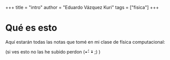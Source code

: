 +++
title = "intro"
author = "Eduardo Vázquez Kuri"
tags = ["fisica"]
+++
# Qué es esto

Aquí estarán todas las notas que tomé en mi clase de física computacional:

(si ves esto no las he subido perdon (•᷄- •᷅ ;) )